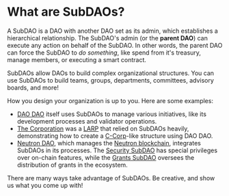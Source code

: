 # What are SubDAOs?

A SubDAO is a DAO with another DAO set as its admin, which establishes a hierarchical relationship. The SubDAO's admin (or the **parent DAO**) can execute any action on behalf of the SubDAO. In other words, the parent DAO can force the SubDAO to _do something_, like spend from it's treasury, manage members, or executing a smart contract.

SubDAOs allow DAOs to build complex organizational structures. You can use SubDAOs to build teams, groups, departments, committees, advisory boards, and more!

How you design your organization is up to you. Here are some examples:

- [DAO DAO](https://daodao.zone/dao/juno10h0hc64jv006rr8qy0zhlu4jsxct8qwa0vtaleayh0ujz0zynf2s2r7v8q/subdaos) itself uses SubDAOs to manage various initiatives, like its development processes and validator operations.
- [The Corporation](https://daodao.zone/dao/juno1xd2fed839exdvqfa4nqluyxxclvwul7kd48e9pyfm0z2g90dc37srnqy39/subdaos) was a [LARP](https://en.wikipedia.org/wiki/Live_action_role-playing_game) that relied on SubDAOs heavily, demonstrating how to create a [C-Corp](https://www.investopedia.com/terms/c/c-corporation.asp)-like structure using DAO DAO.
- [Neutron DAO](https://daodao.zone/dao/neutron1suhgf5svhu4usrurvxzlgn54ksxmn8gljarjtxqnapv8kjnp4nrstdxvff/subdaos), which manages the [Neutron blockchain](https://www.neutron.org), integrates SubDAOs in its processes. The [Security SubDAO](https://daodao.zone/dao/neutron1fuyxwxlsgjkfjmxfthq8427dm2am3ya3cwcdr8gls29l7jadtazsuyzwcc/home) has special privileges over on-chain features, while the [Grants SubDAO](https://daodao.zone/dao/neutron1zjdv3u6svlazlydmje2qcp44yqkt0059chz8gmyl5yrklmgv6fzq9chelu/home) oversees the distribution of grants in the ecosystem.

There are many ways take advantage of SubDAOs. Be creative, and show us what you come up with!
